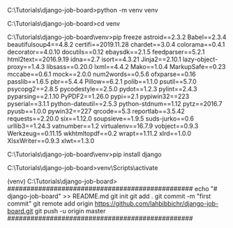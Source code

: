 C:\Tutorials\django-job-board>python -m venv venv

C:\Tutorials\django-job-board>cd venv

C:\Tutorials\django-job-board\venv>pip freeze
astroid==2.3.2
Babel==2.3.4
beautifulsoup4==4.8.2
certifi==2019.11.28
chardet==3.0.4
colorama==0.4.1
decorator==4.0.10
docutils==0.12
ebaysdk==2.1.5
feedparser==5.2.1
html2text==2016.9.19
idna==2.7
isort==4.3.21
Jinja2==2.10.1
lazy-object-proxy==1.4.3
libsass==0.20.0
lxml==4.4.2
Mako==1.0.4
MarkupSafe==0.23
mccabe==0.6.1
mock==2.0.0
num2words==0.5.6
ofxparse==0.16
passlib==1.6.5
pbr==5.4.4
Pillow==6.2.1
polib==1.1.0
psutil==5.7.0
psycopg2==2.8.5
pycodestyle==2.5.0
pydot==1.2.3
pylint==2.4.3
pyparsing==2.1.10
PyPDF2==1.26.0
pypi==2.1
pypiwin32==223
pyserial==3.1.1
python-dateutil==2.5.3
python-stdnum==1.12
pytz==2016.7
pyusb==1.0.0
pywin32==227
qrcode==5.3
reportlab==3.5.42
requests==2.20.0
six==1.12.0
soupsieve==1.9.5
suds-jurko==0.6
urllib3==1.24.3
vatnumber==1.2
virtualenv==16.7.9
vobject==0.9.3
Werkzeug==0.11.15
wkhtmltopdf==0.2
wrapt==1.11.2
xlrd==1.0.0
XlsxWriter==0.9.3
xlwt==1.3.0

C:\Tutorials\django-job-board\venv>pip install django


C:\Tutorials\django-job-board>venv\Scripts\activate

(venv) C:\Tutorials\django-job-board>
################################################
echo "# django-job-board" >> README.md
git init
git add .
git commit -m "first commit"
git remote add origin https://github.com/lahbibbichr/django-job-board.git
git push -u origin master
################################################

